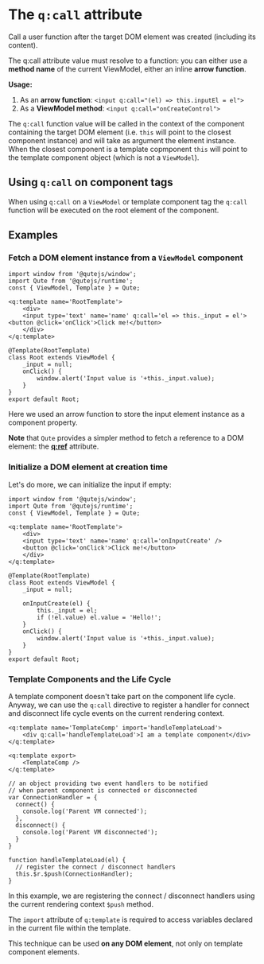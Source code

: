 # The `q:call` attribute

Call a user function after the target DOM element was created (including its content).

The q:call attribute value must resolve to a function: you can either use a **method name** of the current ViewModel, either an inline **arrow function**.

**Usage:**
1. As an **arrow function**: `<input q:call="(el) => this.inputEl = el">`
2. As a **ViewModel method**: `<input q:call="onCreateControl">`

The `q:call` function value will be called in the context of the component containing the target DOM element (i.e. `this` will point to the closest component instance) and will take as argument the element instance.  \
When the closest component is a template copmponent `this` will point to the template component object (which is not a `ViewModel`).

## Using `q:call` on component tags

When using `q:call` on a `ViewModel` or template component tag the `q:call` function will be executed on the root element of the component.

## Examples

### Fetch a DOM element instance from a `ViewModel` component

```jsq
import window from '@qutejs/window';
import Qute from '@qutejs/runtime';
const { ViewModel, Template } = Qute;

<q:template name='RootTemplate'>
	<div>
	<input type='text' name='name' q:call='el => this._input = el'><button @click='onClick'>Click me!</button>
	</div>
</q:template>

@Template(RootTemplate)
class Root extends ViewModel {
    _input = null;
    onClick() {
		window.alert('Input value is '+this._input.value);
	}
}
export default Root;
```

Here we used an arrow function to store the input element instance as a component property.

**Note** that `Qute` provides a simpler method to fetch a reference to a DOM element: the **[q:ref](#/attributes/q-ref)** attribute.

### Initialize a DOM element at creation time

Let's do more, we can initialize the input if empty:

```jsq
import window from '@qutejs/window';
import Qute from '@qutejs/runtime';
const { ViewModel, Template } = Qute;

<q:template name='RootTemplate'>
	<div>
	<input type='text' name='name' q:call='onInputCreate' />
	<button @click='onClick'>Click me!</button>
	</div>
</q:template>

@Template(RootTemplate)
class Root extends ViewModel {
    _input = null;

	onInputCreate(el) {
		this._input = el;
		if (!el.value) el.value = 'Hello!';
	}
    onClick() {
		window.alert('Input value is '+this._input.value);
	}
}
export default Root;
```

### Template Components and the Life Cycle

A template component doesn't take part on the component life cycle.  \
Anyway, we can use the `q:call` directive to register a handler for connect and disconnect life cycle events on the current rendering context.

```jsq
<q:template name='TemplateComp' import='handleTemplateLoad'>
    <div q:call='handleTemplateLoad'>I am a template component</div>
</q:template>

<q:template export>
    <TemplateComp />
</q:template>

// an object providing two event handlers to be notified
// when parent component is connected or disconnected
var ConnectionHandler = {
  connect() {
  	console.log('Parent VM connected');
  },
  disconnect() {
    console.log('Parent VM disconnected');
  }
}

function handleTemplateLoad(el) {
  // register the connect / disconnect handlers
  this.$r.$push(ConnectionHandler);
}
```

In this example, we are registering the connect / disconnect handlers using the current rendering context `$push` method.

The `import` attribute of `q:template` is required to access variables declared in the current file within the template.

This technique can be used **on any DOM element**, not only on template component elements.



